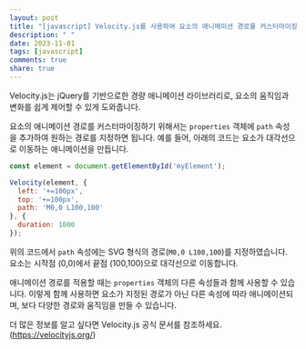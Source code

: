```yaml
---
layout: post
title: "[javascript] Velocity.js를 사용하여 요소의 애니메이션 경로를 커스터마이징할 수 있나요?"
description: " "
date: 2023-11-01
tags: [javascript]
comments: true
share: true
---
```


Velocity.js는 jQuery를 기반으로한 경량 애니메이션 라이브러리로, 요소의 움직임과 변화를 쉽게 제어할 수 있게 도와줍니다. 

요소의 애니메이션 경로를 커스터마이징하기 위해서는 `properties` 객체에 `path` 속성을 추가하여 원하는 경로를 지정하면 됩니다. 예를 들어, 아래의 코드는 요소가 대각선으로 이동하는 애니메이션을 만듭니다.

```javascript
const element = document.getElementById('myElement');

Velocity(element, {
  left: '+=100px',
  top: '+=100px',
  path: 'M0,0 L100,100'
}, {
  duration: 1000
});
```

위의 코드에서 `path` 속성에는 SVG 형식의 경로(`M0,0 L100,100`)를 지정하였습니다. 요소는 시작점 (0,0)에서 끝점 (100,100)으로 대각선으로 이동합니다.

애니메이션 경로를 적용할 때는 `properties` 객체의 다른 속성들과 함께 사용할 수 있습니다. 이렇게 함께 사용하면 요소가 지정된 경로가 아닌 다른 속성에 따라 애니메이션되며, 보다 다양한 경로와 움직임을 만들 수 있습니다.

더 많은 정보를 알고 싶다면 Velocity.js 공식 문서를 참조하세요. (https://velocityjs.org/)